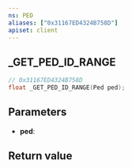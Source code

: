 ```yaml
---
ns: PED
aliases: ["0x31167ED4324B758D"]
apiset: client
---
```

## _GET_PED_ID_RANGE

```c
// 0x31167ED4324B758D
float _GET_PED_ID_RANGE(Ped ped);
```


## Parameters
* **ped**:

## Return value


